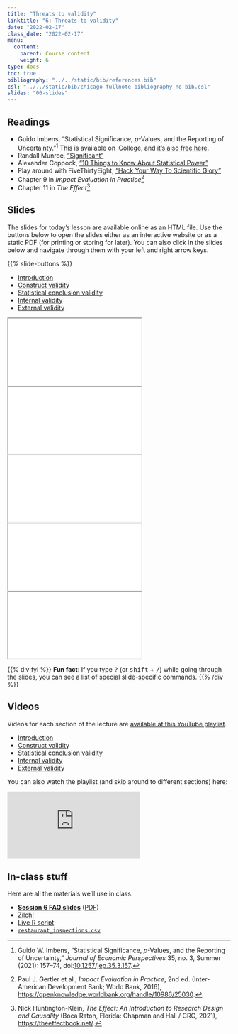 ```yaml
---
title: "Threats to validity"
linktitle: "6: Threats to validity"
date: "2022-02-17"
class_date: "2022-02-17"
menu:
  content:
    parent: Course content
    weight: 6
type: docs
toc: true
bibliography: "../../static/bib/references.bib"
csl: "../../static/bib/chicago-fullnote-bibliography-no-bib.csl"
slides: "06-slides"
---
```


## Readings

-   <i class="fas fa-file-pdf"></i> Guido Imbens, “Statistical Significance, *p*-Values, and the Reporting of Uncertainty.”[^1] This is available on iCollege, and [it’s also free here](https://doi.org/10.1257/jep.35.3.157).
-   <i class="fas fa-external-link-square-alt"></i> Randall Munroe, [“Significant”](https://xkcd.com/882/)
-   <i class="fas fa-external-link-square-alt"></i> Alexander Coppock, [“10 Things to Know About Statistical Power”](https://egap.org/resource/10-things-to-know-about-statistical-power/)
-   <i class="fas fa-trophy"></i> Play around with FiveThirtyEight, [“Hack Your Way To Scientific Glory”](https://projects.fivethirtyeight.com/p-hacking/)
-   <i class="fas fa-book"></i> Chapter 9 in *Impact Evaluation in Practice*[^2]
-   <i class="fas fa-book"></i> Chapter 11 in *The Effect*[^3]

## Slides

The slides for today’s lesson are available online as an HTML file. Use the buttons below to open the slides either as an interactive website or as a static PDF (for printing or storing for later). You can also click in the slides below and navigate through them with your left and right arrow keys.

{{% slide-buttons %}}

<ul class="nav nav-tabs" id="slide-tabs" role="tablist">
<li class="nav-item">
<a class="nav-link active" id="introduction-tab" data-toggle="tab" href="#introduction" role="tab" aria-controls="introduction" aria-selected="true">Introduction</a>
</li>
<li class="nav-item">
<a class="nav-link" id="construct-validity-tab" data-toggle="tab" href="#construct-validity" role="tab" aria-controls="construct-validity" aria-selected="false">Construct validity</a>
</li>
<li class="nav-item">
<a class="nav-link" id="statistical-conclusion-validity-tab" data-toggle="tab" href="#statistical-conclusion-validity" role="tab" aria-controls="statistical-conclusion-validity" aria-selected="false">Statistical conclusion validity</a>
</li>
<li class="nav-item">
<a class="nav-link" id="internal-validity-tab" data-toggle="tab" href="#internal-validity" role="tab" aria-controls="internal-validity" aria-selected="false">Internal validity</a>
</li>
<li class="nav-item">
<a class="nav-link" id="external-validity-tab" data-toggle="tab" href="#external-validity" role="tab" aria-controls="external-validity" aria-selected="false">External validity</a>
</li>
</ul>

<div id="slide-tabs" class="tab-content">

<div id="introduction" class="tab-pane fade show active" role="tabpanel" aria-labelledby="introduction-tab">

<div class="embed-responsive embed-responsive-16by9">

<iframe class="embed-responsive-item" src="/slides/06-slides.html#1">
</iframe>

</div>

</div>

<div id="construct-validity" class="tab-pane fade" role="tabpanel" aria-labelledby="construct-validity-tab">

<div class="embed-responsive embed-responsive-16by9">

<iframe class="embed-responsive-item" src="/slides/06-slides.html#construct-validity">
</iframe>

</div>

</div>

<div id="statistical-conclusion-validity" class="tab-pane fade" role="tabpanel" aria-labelledby="statistical-conclusion-validity-tab">

<div class="embed-responsive embed-responsive-16by9">

<iframe class="embed-responsive-item" src="/slides/06-slides.html#statistical-conclusion-validity">
</iframe>

</div>

</div>

<div id="internal-validity" class="tab-pane fade" role="tabpanel" aria-labelledby="internal-validity-tab">

<div class="embed-responsive embed-responsive-16by9">

<iframe class="embed-responsive-item" src="/slides/06-slides.html#internal-validity">
</iframe>

</div>

</div>

<div id="external-validity" class="tab-pane fade" role="tabpanel" aria-labelledby="external-validity-tab">

<div class="embed-responsive embed-responsive-16by9">

<iframe class="embed-responsive-item" src="/slides/06-slides.html#external-validity">
</iframe>

</div>

</div>

</div>

{{% div fyi %}}
**Fun fact**: If you type <kbd>?</kbd> (or <kbd>shift</kbd> + <kbd>/</kbd>) while going through the slides, you can see a list of special slide-specific commands.
{{% /div %}}

## Videos

Videos for each section of the lecture are [available at this YouTube playlist](https://www.youtube.com/playlist?list=PLS6tnpTr39sFJtz7egfUASfhhz6zuj7GZ).

-   [Introduction](https://www.youtube.com/watch?v=46v8l60nQnI&list=PLS6tnpTr39sFJtz7egfUASfhhz6zuj7GZ)
-   [Construct validity](https://www.youtube.com/watch?v=N4XYXuw_IA0&list=PLS6tnpTr39sFJtz7egfUASfhhz6zuj7GZ)
-   [Statistical conclusion validity](https://www.youtube.com/watch?v=IziQBDzUJ6E&list=PLS6tnpTr39sFJtz7egfUASfhhz6zuj7GZ)
-   [Internal validity](https://www.youtube.com/watch?v=ssz2DTfrGhw&list=PLS6tnpTr39sFJtz7egfUASfhhz6zuj7GZ)
-   [External validity](https://www.youtube.com/watch?v=uK7YN6KTRT4&list=PLS6tnpTr39sFJtz7egfUASfhhz6zuj7GZ)

You can also watch the playlist (and skip around to different sections) here:

<div class="embed-responsive embed-responsive-16by9">

<iframe class="embed-responsive-item" src="https://www.youtube.com/embed/playlist?list=PLS6tnpTr39sFJtz7egfUASfhhz6zuj7GZ" frameborder="0" allow="accelerometer; autoplay; encrypted-media; gyroscope; picture-in-picture" allowfullscreen>
</iframe>

</div>

## In-class stuff

Here are all the materials we’ll use in class:

-   [**Session 6 FAQ slides**](/slides/06-class.html) ([PDF](/slides/06-class.pdf))
-   [Zilch!](/resource/zilch/)
-   [<i class="fab fa-r-project"></i> Live R script](https://www.dropbox.com/s/akez7ssaiyt6um3/bayes-fun.R)
-   [<i class="fas fa-file-csv"></i> `restaurant_inspections.csv`](https://vincentarelbundock.github.io/Rdatasets/csv/causaldata/restaurant_inspections.csv)

[^1]: Guido W. Imbens, “Statistical Significance, *p*-Values, and the Reporting of Uncertainty,” *Journal of Economic Perspectives* 35, no. 3, Summer (2021): 157–74, doi:[10.1257/jep.35.3.157](https://doi.org/10.1257/jep.35.3.157).

[^2]: Paul J. Gertler et al., *Impact Evaluation in Practice*, 2nd ed. (Inter-American Development Bank; World Bank, 2016), <https://openknowledge.worldbank.org/handle/10986/25030>.

[^3]: Nick Huntington-Klein, *The Effect: An Introduction to Research Design and Causality* (Boca Raton, Florida: Chapman and Hall / CRC, 2021), <https://theeffectbook.net/>.
